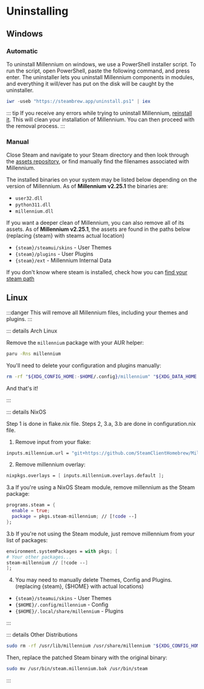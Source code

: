 # Uninstalling

## Windows

### Automatic

To uninstall Millennium on windows, we use a PowerShell installer script. To run the script, open PowerShell, paste the following command, and press enter.
The uninstaller lets you uninstall Millennium components in modules, and everything it will/ever has put on the disk will be caught by the uninstaller.

```powershell
iwr -useb "https://steambrew.app/uninstall.ps1" | iex
```

::: tip
If you receive any errors while trying to uninstall Millennium, [reinstall it](../getting-started/installation.md). This will clean your installation of Millennium.
You can then proceed with the removal process.
:::

### Manual

Close Steam and navigate to your Steam directory and then look through the [assets repository](https://github.com/ShadowMonster99/millennium-steam-binaries), or find manually find the filenames associated with Millennium.

The installed binaries on your system may be listed below depending on the version of Millennium.
As of **Millennium v2.25.1** the binaries are:

-   `user32.dll`
-   `python311.dll`
-   `millennium.dll`

If you want a deeper clean of Millennium, you can also remove all of its assets. As of **Millennium v2.25.1**, the assets are found in the paths below (replacing \{steam\} with steams actual location)

-   `{steam}/steamui/skins` - User Themes
-   `{steam}/plugins` - User Plugins
-   `{steam}/ext` - Millennium Internal Data

If you don't know where steam is installed, check how you can [find your steam path](../guides/finding-steam.md)

## Linux

:::danger
This will remove all Millennium files, including your themes and plugins.
:::

::: details Arch Linux

Remove the `millennium` package with your AUR helper:

```sh
paru -Rns millennium
```

You'll need to delete your configuration and plugins manually:

```sh
rm -rf "${XDG_CONFIG_HOME:-$HOME/.config}/millennium" "${XDG_DATA_HOME:-$HOME/.local/share}/millennium"
```

And that's it!

:::

::: details NixOS

Step 1 is done in flake.nix file.
Steps 2, 3.a, 3.b are done in configuration.nix file.

1. Remove input from your flake:

```nix
inputs.millennium.url = "git+https://github.com/SteamClientHomebrew/Millennium";
```

2. Remove millennium overlay:

```nix
nixpkgs.overlays = [ inputs.millennium.overlays.default ];
```

3.a If you're using a NixOS Steam module, remove millennium as the Steam package:

```nix
programs.steam = {
  enable = true;
  package = pkgs.steam-millennium; // [!code --]
};
```

3.b If you're not using the Steam module, just remove millennium from your list of packages:

```nix
environment.systemPackages = with pkgs; [
# Your other packages...
steam-millennium // [!code --]
];
```

4. You may need to manually delete Themes, Config and Plugins. (replacing {steam}, {$HOME} with actual locations)
-   `{steam}/steamui/skins` - User Themes
-   `{$HOME}/.config/millennium` - Config
-   `{$HOME}/.local/share/millennium` - Plugins

:::

::: details Other Distributions

```sh
sudo rm -rf /usr/lib/millennium /usr/share/millennium "${XDG_CONFIG_HOME:-$HOME/.config}/millennium" "${XDG_DATA_HOME:-$HOME/.local/share}/millennium"
```

Then, replace the patched Steam binary with the original binary:

```sh
sudo mv /usr/bin/steam.millennium.bak /usr/bin/steam
```

:::

